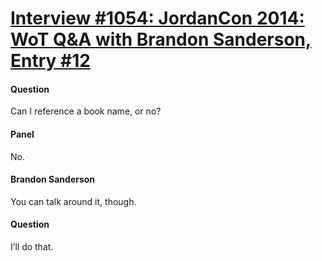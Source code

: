 # [Interview #1054: JordanCon 2014: WoT Q&A with Brandon Sanderson, Entry #12](https://www.theoryland.com/intvmain.php?i=1054#12)

#### Question

Can I reference a book name, or no?

#### Panel

No.

#### Brandon Sanderson

You can talk around it, though.

#### Question

I’ll do that.

